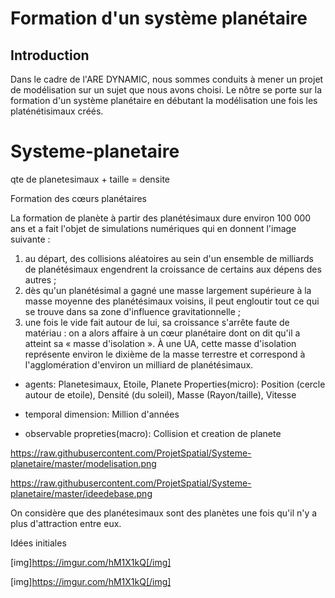 # Formation d'un système planétaire
## Introduction
Dans le cadre de l'ARE DYNAMIC, nous sommes conduits à mener un projet de modélisation sur un sujet que nous avons choisi. Le nôtre se porte sur la formation d'un système planétaire en débutant la modélisation une fois les platénétisimaux créés.

# Systeme-planetaire

qte de planetesimaux + taille = densite

Formation des cœurs planétaires

La formation de planète à partir des planétésimaux dure environ 100 000 ans et a fait l'objet de simulations numériques qui en donnent l'image suivante :
1.	au départ, des collisions aléatoires au sein d'un ensemble de milliards de planétésimaux engendrent la croissance de certains aux dépens des autres ;
2.	dès qu'un planétésimal a gagné une masse largement supérieure à la masse moyenne des planétésimaux voisins, il peut engloutir tout ce qui se trouve dans sa zone d'influence gravitationnelle ;
3.	une fois le vide fait autour de lui, sa croissance s'arrête faute de matériau : on a alors affaire à un cœur planétaire dont on dit qu'il a atteint sa « masse d'isolation ». À une UA, cette masse d'isolation représente environ le dixième de la masse terrestre et correspond à l'agglomération d'environ un milliard de planétésimaux.

- agents:
Planetesimaux, Etoile, Planete
Properties(micro): Position (cercle autour de etoile), 
Densité (du soleil), 
Masse (Rayon/taille), 
Vitesse

- temporal dimension: Million d'années

- observable propreties(macro):
Collision et creation de planete

https://raw.githubusercontent.com/ProjetSpatial/Systeme-planetaire/master/modelisation.png

https://raw.githubusercontent.com/ProjetSpatial/Systeme-planetaire/master/ideedebase.png

On considère que des planétesimaux sont des planètes une fois qu'il n'y a plus d'attraction entre eux.

Idées initiales

[img]https://imgur.com/hM1X1kQ[/img]

[img]https://imgur.com/hM1X1kQ[/img]
